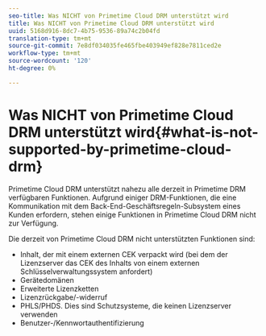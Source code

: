 ```yaml
---
seo-title: Was NICHT von Primetime Cloud DRM unterstützt wird
title: Was NICHT von Primetime Cloud DRM unterstützt wird
uuid: 5168d916-8dc7-4b75-9536-89a74c2b04fd
translation-type: tm+mt
source-git-commit: 7e8df034035fe465fbe403949ef828e7811ced2e
workflow-type: tm+mt
source-wordcount: '120'
ht-degree: 0%

---
```



# Was NICHT von Primetime Cloud DRM unterstützt wird{#what-is-not-supported-by-primetime-cloud-drm}

Primetime Cloud DRM unterstützt nahezu alle derzeit in Primetime DRM verfügbaren Funktionen. Aufgrund einiger DRM-Funktionen, die eine Kommunikation mit dem Back-End-Geschäftsregeln-Subsystem eines Kunden erfordern, stehen einige Funktionen in Primetime Cloud DRM nicht zur Verfügung.

Die derzeit von Primetime Cloud DRM nicht unterstützten Funktionen sind:

* Inhalt, der mit einem externen CEK verpackt wird (bei dem der Lizenzserver das CEK des Inhalts von einem externen Schlüsselverwaltungssystem anfordert)
* Gerätedomänen
* Erweiterte Lizenzketten
* Lizenzrückgabe/-widerruf
* PHLS/PHDS. Dies sind Schutzsysteme, die keinen Lizenzserver verwenden
* Benutzer-/Kennwortauthentifizierung

